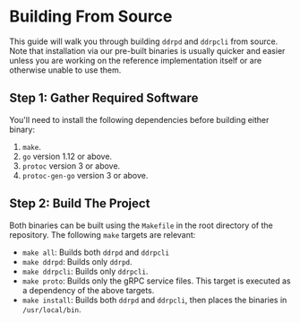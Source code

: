 # Building From Source

This guide will walk you through building `ddrpd` and `ddrpcli` from
source. Note that installation via our pre-built binaries is usually
quicker and easier unless you are working on the reference
implementation itself or are otherwise unable to use them.

## Step 1: Gather Required Software

You'll need to install the following dependencies before building either
binary:

1.  `make`.
2.  `go` version 1.12 or above.
3.  `protoc` version 3 or above.
4.  `protoc-gen-go` version 3 or above.

## Step 2: Build The Project

Both binaries can be built using the `Makefile` in the root directory of
the repository. The following `make` targets are relevant:

  - `make all`: Builds both `ddrpd` and `ddrpcli`
  - `make ddrpd`: Builds only `ddrpd`.
  - `make ddrpcli`: Builds only `ddrpcli`.
  - `make proto`: Builds only the gRPC service files. This target is
    executed as a dependency of the above targets.
  - `make install`: Builds both `ddrpd` and `ddrpcli`, then places the
    binaries in `/usr/local/bin`.
